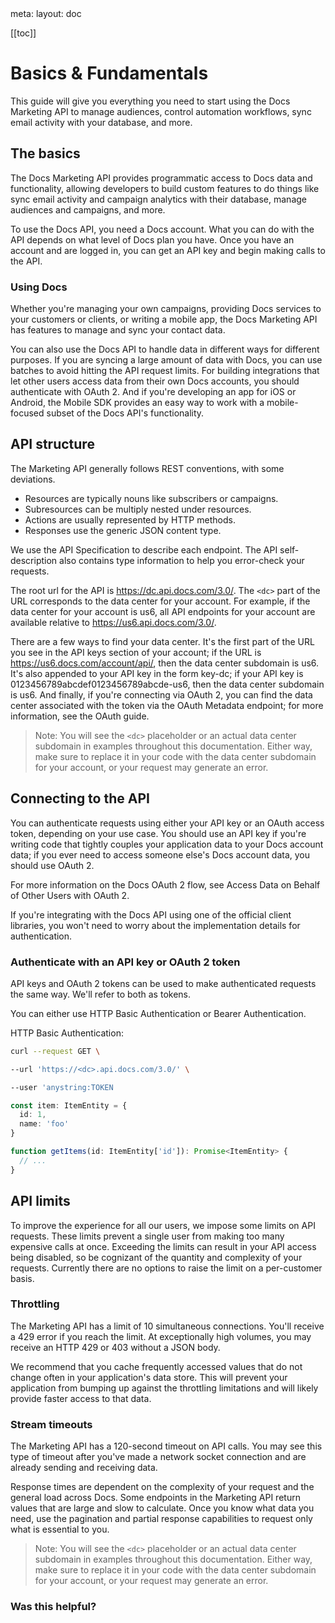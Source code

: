 <route lang="yaml">
meta:
  layout: doc
</route>

[[toc]]

# Basics & Fundamentals

This guide will give you everything you need to start using the Docs Marketing API to manage audiences, control automation workflows, sync email activity with your database, and more.


## The basics

The Docs Marketing API provides programmatic access to Docs data and functionality, allowing developers to build custom features to do things like sync email activity and campaign analytics with their database, manage audiences and campaigns, and more.

To use the Docs API, you need a Docs account. What you can do with the API depends on what level of Docs plan you have. Once you have an account and are logged in, you can get an API key and begin making calls to the API.

### Using Docs

Whether you're managing your own campaigns, providing Docs services to your customers or clients, or writing a mobile app, the Docs Marketing API has features to manage and sync your contact data.

You can also use the Docs API to handle data in different ways for different purposes. If you are syncing a large amount of data with Docs, you can use batches to avoid hitting the API request limits. For building integrations that let other users access data from their own Docs accounts, you should authenticate with OAuth 2. And if you're developing an app for iOS or Android, the Mobile SDK provides an easy way to work with a mobile-focused subset of the Docs API's functionality.

## API structure

The Marketing API generally follows REST conventions, with some deviations.

- Resources are typically nouns like subscribers or campaigns.
- Subresources can be multiply nested under resources.
- Actions are usually represented by HTTP methods.
- Responses use the generic JSON content type.

We use the API Specification to describe each endpoint. The API self-description also contains type information to help you error-check your requests.


The root url for the API is https://dc.api.docs.com/3.0/. The `<dc>` part of the URL corresponds to the data center for your account. For example, if the data center for your account is us6, all API endpoints for your account are available relative to https://us6.api.docs.com/3.0/.

There are a few ways to find your data center. It's the first part of the URL you see in the API keys section of your account; if the URL is https://us6.docs.com/account/api/, then the data center subdomain is us6. It's also appended to your API key in the form key-dc; if your API key is 0123456789abcdef0123456789abcde-us6, then the data center subdomain is us6. And finally, if you're connecting via OAuth 2, you can find the data center associated with the token via the OAuth Metadata endpoint; for more information, see the OAuth guide.

> Note: You will see the `<dc>` placeholder or an actual data center subdomain in examples throughout this documentation. Either way, make sure to replace it in your code with the data center subdomain for your account, or your request may generate an error.

## Connecting to the API

You can authenticate requests using either your API key or an OAuth access token, depending on your use case. You should use an API key if you're writing code that tightly couples your application data to your Docs account data; if you ever need to access someone else's Docs account data, you should use OAuth 2.

For more information on the Docs OAuth 2 flow, see Access Data on Behalf of Other Users with OAuth 2.

If you're integrating with the Docs API using one of the official client libraries, you won't need to worry about the implementation details for authentication.

### Authenticate with an API key or OAuth 2 token

API keys and OAuth 2 tokens can be used to make authenticated requests the same way. We'll refer to both as tokens.

You can either use HTTP Basic Authentication or Bearer Authentication.

HTTP Basic Authentication:

``` bash
curl --request GET \

--url 'https://<dc>.api.docs.com/3.0/' \

--user 'anystring:TOKEN
```

``` ts
const item: ItemEntity = {
  id: 1,
  name: 'foo'
}

function getItems(id: ItemEntity['id']): Promise<ItemEntity> {
  // ...
}
```

## API limits

To improve the experience for all our users, we impose some limits on API requests. These limits prevent a single user from making too many expensive calls at once. Exceeding the limits can result in your API access being disabled, so be cognizant of the quantity and complexity of your requests. Currently there are no options to raise the limit on a per-customer basis.

### Throttling

The Marketing API has a limit of 10 simultaneous connections. You'll receive a 429 error if you reach the limit. At exceptionally high volumes, you may receive an HTTP 429 or 403 without a JSON body.

We recommend that you cache frequently accessed values that do not change often in your application's data store. This will prevent your application from bumping up against the throttling limitations and will likely provide faster access to that data.


### Stream timeouts

The Marketing API has a 120-second timeout on API calls. You may see this type of timeout after you've made a network socket connection and are already sending and receiving data.

Response times are dependent on the complexity of your request and the general load across Docs. Some endpoints in the Marketing API return values that are large and slow to calculate. Once you know what data you need, use the pagination and partial response capabilities to request only what is essential to you.

> Note: You will see the `<dc>` placeholder or an actual data center subdomain in examples throughout this documentation. Either way, make sure to replace it in your code with the data center subdomain for your account, or your request may generate an error.


### Was this helpful?


<HelloWorld msg="Hello Vue 3.0 + Vite" />